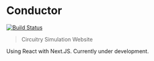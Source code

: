 # Conductor 

[![Build Status](https://travis-ci.com/Maxwell-Alexius/Conductor.svg?branch=master)](https://travis-ci.com/Maxwell-Alexius/Conductor)

> Circuitry Simulation Website

Using React with Next.JS. Currently under development.
